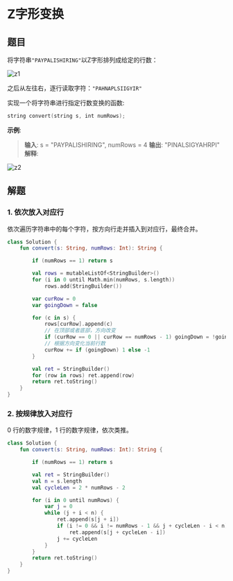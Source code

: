 # Z字形变换

## 题目

将字符串`"PAYPALISHIRING"`以Z字形排列成给定的行数：

![z1](https://i.imgur.com/1DfPH8u.png)

之后从左往右，逐行读取字符：`"PAHNAPLSIIGYIR"`

实现一个将字符串进行指定行数变换的函数:

```kotlin
string convert(string s, int numRows);
```

**示例**:

> **输入**: s = "PAYPALISHIRING", numRows = 4
> **输出**: "PINALSIGYAHRPI"
> **解释**:

![z2](https://i.imgur.com/v7nXxzO.png)

## 解题

### 1. 依次放入对应行

依次遍历字符串中的每个字符，按方向行走并插入到对应行，最终合并。

```kotlin
class Solution {
    fun convert(s: String, numRows: Int): String {

        if (numRows == 1) return s

        val rows = mutableListOf<StringBuilder>()
        for (i in 0 until Math.min(numRows, s.length))
            rows.add(StringBuilder())

        var curRow = 0
        var goingDown = false

        for (c in s) {
            rows[curRow].append(c)
            // 在顶部或者底部，方向改变
            if (curRow == 0 || curRow == numRows - 1) goingDown = !goingDown
            // 根据方向变化当前行数
            curRow += if (goingDown) 1 else -1
        }

        val ret = StringBuilder()
        for (row in rows) ret.append(row)
        return ret.toString()
    }
}
```

### 2. 按规律放入对应行

0 行的数字规律，1 行的数字规律，依次类推。

```kotlin
class Solution {
    fun convert(s: String, numRows: Int): String {

        if (numRows == 1) return s

        val ret = StringBuilder()
        val n = s.length
        val cycleLen = 2 * numRows - 2

        for (i in 0 until numRows) {
            var j = 0
            while (j + i < n) {
                ret.append(s[j + i])
                if (i != 0 && i != numRows - 1 && j + cycleLen - i < n)
                    ret.append(s[j + cycleLen - i])
                j += cycleLen
            }
        }
        return ret.toString()
    }
}
```

